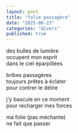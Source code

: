 ```yaml
---
layout: post
title: "folie passagère"
date: "2025-08-23"
categories: "divers"
published: true
---
```


des bulles de lumière  
occupent mon esprit  
dans le ciel éparpillées  

bribes passagères  
toujours prêtes à éclater  
pour contrer le délire  

j'y bascule en ce moment  
pour recharger mes forces  

ma folie (pas méchante)  
ne fait que passer  
